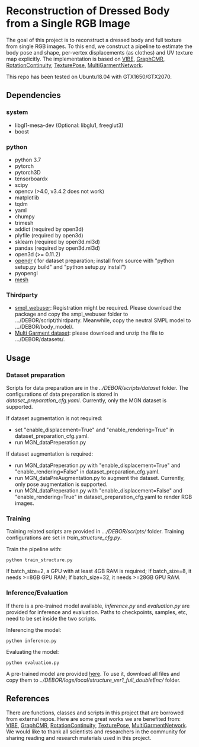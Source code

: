 # Reconstruction of Dressed Body from a Single RGB Image
The goal of this project is to reconstruct a dressed body and full texture from single RGB images.
To this end, we construct a pipeline to estimate the body pose and shape, per-vertex displacements
(as clothes) and UV texture map explicitly. The implementation is based on [VIBE](https://github.com/mkocabas/VIBE), [GraphCMR](https://github.com/nkolot/GraphCMR), [RotationContinuity](https://github.com/papagina/RotationContinuity), [
TexturePose](https://github.com/geopavlakos/TexturePose), [MultiGarmentNetwork](https://github.com/bharat-b7/MultiGarmentNetwork). 

This repo has been tested on Ubuntu18.04 with GTX1650/GTX2070.


## Dependencies
### system
- libgl1-mesa-dev (Optional: libglu1, freeglut3)
- boost
### python
- python 3.7
- pytorch
- pytorch3D
- tensorboardx
- scipy
- opencv (>4.0, v3.4.2 does not work)
- matplotlib
- tqdm
- yaml
- chumpy
- trimesh
- addict  (required by open3d)
- plyfile (required by open3d)
- sklearn (required by open3d.ml3d)
- pandas  (required by open3d.ml3d)
- open3d  (>= 0.11.2)
- [opendr](https://github.com/mattloper/opendr)  ( for dataset preparation; install from source with "python setup.py build" and "python setup.py install")
- pyopengl
- [mesh](https://github.com/MPI-IS/mesh)

### Thirdparty

- [smpl_webuser](http://smpl.is.tue.mpg.de): Registration might be required. Please download the package and copy the smpl_webuser folder to .../DEBOR/script/thirdparty. Meanwhile, copy the neutral SMPL model to .../DEBOR/body_model/.
- [Multi Garment dataset](https://datasets.d2.mpi-inf.mpg.de/MultiGarmentNetwork/Multi-Garmentdataset.zip): please download and unzip the file to .../DEBOR/datasets/.

## Usage
### Dataset preparation
Scripts for data preparation are in the *../DEBOR/scripts/dataset* folder. The configurations of data preparation is stored in *dataset_preparation_cfg.yaml*. Currently, only the MGN dataset is supported.

If dataset augmentation is not required:
- set "enable_displacement=True" and "enable_rendering=True" in dataset_preparation_cfg.yaml. 
- run MGN_dataPreperation.py

If dataset augmentation is required:
- run MGN_dataPreperation.py with "enable_displacement=True" and "enable_rendering=False" in dataset_preparation_cfg.yaml.
- run MGN_dataPreAugmentation.py to augment the dataset. Currently, only pose augmentation is supported.
- run MGN_dataPreperation.py with "enable_displacement=False" and "enable_rendering=True" in dataset_preparation_cfg.yaml to render RGB images.

### Training
Training related scripts are provided in *.../DEBOR/scripts/* folder. Training configurations are set in *train_structure_cfg.py*. 

Train the pipeline with:

```
python train_structure.py 
```
If batch_size=2, a GPU with at least 4GB RAM is required; If batch_size=8, it needs >=8GB GPU RAM; If batch_size=32, it needs >=28GB GPU RAM.

### Inference/Evaluation
If there is a pre-trained model available, *inference.py* and *evaluation.py* are provided for inference and evaluation. Paths to checkpoints, samples, etc, need to be set inside the two scripts. 

Inferencing the model:
```
python inference.py
```

Evaluating the model:
```
python evaluation.py
```
A pre-trained model are provided [here](https://drive.google.com/drive/folders/1Ozxd_9LJHwXHsqyumbbnL8OJYC-0rX-E?usp=sharing). To use it, download all files and copy them to *../DEBOR/logs/local/structure_ver1_full_doubleEnc/* folder.

## References
There are functions, classes and scripts in this project that are borrowed from external repos. Here are some great works we are benefited from: [VIBE](https://github.com/mkocabas/VIBE), [GraphCMR](https://github.com/nkolot/GraphCMR), [RotationContinuity](https://github.com/papagina/RotationContinuity), [
TexturePose](https://github.com/geopavlakos/TexturePose), [MultiGarmentNetwork](https://github.com/bharat-b7/MultiGarmentNetwork). We would  like  to  thank all scientists and researchers in the community for sharing reading and research materials used in this project. 



